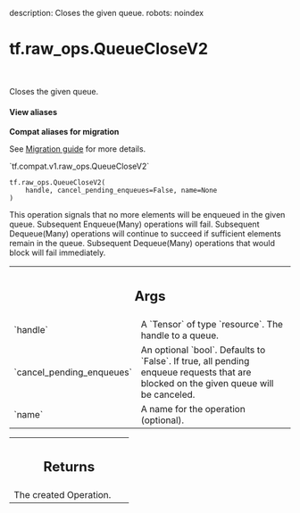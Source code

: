 description: Closes the given queue.
robots: noindex

# tf.raw_ops.QueueCloseV2

<!-- Insert buttons and diff -->

<table class="tfo-notebook-buttons tfo-api nocontent" align="left">

</table>



Closes the given queue.


<section class="expandable">
  <h4 class="showalways">View aliases</h4>
  <p>
<b>Compat aliases for migration</b>
<p>See
<a href="https://www.tensorflow.org/guide/migrate">Migration guide</a> for
more details.</p>
<p>`tf.compat.v1.raw_ops.QueueCloseV2`</p>
</p>
</section>

<pre class="devsite-click-to-copy prettyprint lang-py tfo-signature-link">
<code>tf.raw_ops.QueueCloseV2(
    handle, cancel_pending_enqueues=False, name=None
)
</code></pre>



<!-- Placeholder for "Used in" -->

This operation signals that no more elements will be enqueued in the
given queue. Subsequent Enqueue(Many) operations will fail.
Subsequent Dequeue(Many) operations will continue to succeed if
sufficient elements remain in the queue. Subsequent Dequeue(Many)
operations that would block will fail immediately.

<!-- Tabular view -->
 <table class="responsive fixed orange">
<colgroup><col width="214px"><col></colgroup>
<tr><th colspan="2"><h2 class="add-link">Args</h2></th></tr>

<tr>
<td>
`handle`<a id="handle"></a>
</td>
<td>
A `Tensor` of type `resource`. The handle to a queue.
</td>
</tr><tr>
<td>
`cancel_pending_enqueues`<a id="cancel_pending_enqueues"></a>
</td>
<td>
An optional `bool`. Defaults to `False`.
If true, all pending enqueue requests that are
blocked on the given queue will be canceled.
</td>
</tr><tr>
<td>
`name`<a id="name"></a>
</td>
<td>
A name for the operation (optional).
</td>
</tr>
</table>



<!-- Tabular view -->
 <table class="responsive fixed orange">
<colgroup><col width="214px"><col></colgroup>
<tr><th colspan="2"><h2 class="add-link">Returns</h2></th></tr>
<tr class="alt">
<td colspan="2">
The created Operation.
</td>
</tr>

</table>

